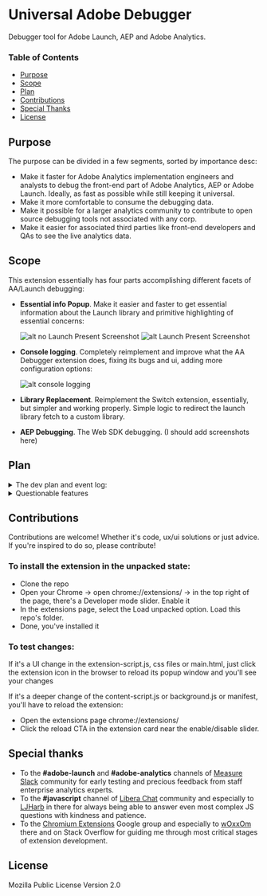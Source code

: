 # Universal Adobe Debugger
Debugger tool for Adobe Launch, AEP and Adobe Analytics.

### Table of Contents
* [Purpose](https://github.com/cthae/Adobe-Launch-Debugger/blob/main/README.md#purpose)
* [Scope](https://github.com/cthae/Adobe-Launch-Debugger/blob/main/README.md#scope)
* [Plan](https://github.com/cthae/Adobe-Launch-Debugger/blob/main/README.md#plan)
* [Contributions](https://github.com/cthae/Adobe-Launch-Debugger/blob/main/README.md#contributions)
* [Special Thanks](https://github.com/cthae/Adobe-Launch-Debugger/blob/main/README.md#special-thanks)
* [License](https://github.com/cthae/Adobe-Launch-Debugger/blob/main/README.md#license)

## Purpose
The purpose can be divided in a few segments, sorted by importance desc:
* Make it faster for Adobe Analytics implementation engineers and analysts to debug the front-end part of Adobe Analytics, AEP or Adobe Launch. Ideally, as fast as possible while still keeping it universal.
* Make it more comfortable to consume the debugging data.
* Make it possible for a larger analytics community to contribute to open source debugging tools not associated with any corp.
* Make it easier for associated third parties like front-end developers and QAs to see the live analytics data.

## Scope
This extension essentially has four parts accomplishing different facets of AA/Launch debugging:
* **Essential info Popup**. Make it easier and faster to get essential information about the Launch library and primitive highlighting of essential concerns:
  
  ![alt no Launch Present Screenshot](https://i.imgur.com/BoKaWwG.jpg) ![alt Launch Present Screenshot](https://i.imgur.com/ICeZjLw.jpg)
  
* **Console logging**. Completely reimplement and improve what the AA Debugger extension does, fixing its bugs and ui, adding more configuration options:

  ![alt console logging](https://github.com/cthae/Adobe-Launch-Debugger/assets/55302327/cfcc48e0-81c0-4346-bb66-1372bd9f0bb6)

* **Library Replacement**. Reimplement the Switch extension, essentially, but simpler and working properly. Simple logic to redirect the launch library fetch to a custom library.

* **AEP Debugging**. The Web SDK debugging. (I should add screenshots here)

## Plan
<details>

  <summary>The dev plan and event log:</summary>

* [ ] Create an infrastructure around the codebase of the extension, introduce unit tests, look into CI.
* [ ] UI improvements in logging and the popup
* [ ] Launch UI improvements: statuses of the rules and DEs both in the list and in the item's interface.
* [ ] Update the large icons design.
* [x] Release v1.21.1 to Chrome and FF.
* [x] Add the onActivated listener for smoother favicon and setdebug reevaluation.
* [x] Release v1.21 to Chrome and FF.
* [x] Change the extension icon depending on the env: 
  * grey for when the extension hasn't yet executed all code or doesn't have the permission to do so;
  * green indicates that the Launch env is production;
  * yellow indicates that the Launch env is dev or staging;
  * red indicates that the Launch library is not loaded or loaded incompletely. Basically, _satellite?.environment?.stage is falsy. The rest of the functionality won't be stopped by this, however.
* [x] Update the extension icon.
* [x] Disable Launch UI improvements on by default.
* [x] Release v1.20.3 to Chrome
* [x] Appmeasurement: fix e# custom logging. Refactor custom events logging.
* [x] Appmeasurement: URL decode values of variables in custom logging.
* [x] Release v1.20.2 to Chrome and FF
* [x] Allow ampersands.
* [x] Release v1.20.1 to Chrome
* [x] Fix the custom logging prop detection regex.
* [x] Release v1.20 both to Chrome and FF.
* [x] Add onInstalled/onStartup callbacks to set the default set of settings specifically for those who don't open the popup after installation.
* [x] Support for Mozilla FF. Same extension. Cross-browsers. Seems like mostly only background will have to be reimplemented, but many APIs may be off. We'll see.
* [x] Release v1.10
* [x] Appmeasurement: Prettify the product string printing.
* [x] Appmeasurement: Add transaction id in the product string prettifier.
* [x] Implement Launch UI improvements POC:
  * [x] Launch UI: Add the red indicator whenever a lib is not selected.
  * [x] Launch UI: Add a hint about how to change the Launch UI via Chrome flags.
* [x] Add an option to print general alloy config in the snippets tab. Make sure it does so for all Alloy instances.
* [x] Release v1.09.50
* [x] Rename the content-script.js to something more interesting. It's visible in the console and can be filtered by.
* [x] Web SDK: Further improve the custom logging, allowing shorthands: p12/c12/v12/e12/l2.
* [x] Apply all the shorthanded custom logging to Appmeasurement logging too.
* [x] Release v1.09.1 To the webstore only.
* [x] Fix a bug in custom logging, in event shortcuts for the data.__adobe.analytics usecases.
* [x] Fix a bug in custom logging, in prop shortcuts for the data.__adobe.analytics usecases.
* [x] Release v1.09.
* [x] Web SDK: Expose the event type in the logging header.
* [x] Web SDK: Improve the custom logger to also check the data.__adobe.analytics object when using shortcuts.
* [x] Web SDK: Make it easier for non-technical people to use the custom logging: don't require them to specify the full path to evars, props or events for xdm payloads. If users ask for evars and it's an xdm event, just add the correct path to it.
* [x] Reimplement page load time to something like performance.getEntriesByType("navigation")[0]?.duration 
* [x] Release v1.08.  
* [x] Web SDK: On errors, in custom logs, add an indication that the request resulted in an error. This is for people who use filters in the console like pros. Thanks Arun for noticing.
* [x] Web SDK: MVP tracking the navigator.sendBeacon() ping network requests. No access to their payloads, however, because the Chrome devteam neglects fixing related bugs.
* [x] Delete requests from the map on other callbacks too to avoid misreporting calls as such that didn't receive the server response.
* [x] v1.07.1: increase the timeout limit from 1 to 2 seconds.
* [x] Release v1.07.  
* [x] Print the extension version, getting it from the manifest.
* [x] UX improvements, CSS fixes. 
* [x] Add a bug submission button in info.
* [x] Web SDK: Add an option to log all fields there are, giving the user the raw object.
* [x] Add a callback and error logging for "cancelled" requests. That's when the browser cancels the request. And a few other types of requests. Thanks to Arun for the suggestion.
* [x] Web SDK: Apply the error logging logic to Web SDK tracking too
* [x] Small popup UI improvements.
* [x] Release v1.06 (Byanka's Web SDK improvements update)
* [x] Web SDK: Reinforce the custom logging field, allow people to use the xdm. reference in the list of params.
* [x] Web SDK: Add logging for the data.__adobe object. Off by default in settings.
* [x] Web SDK: Improve the logging for non-object fields.
* [x] Web SDK: Add a setting to remove the essentially useless xdm fields that are rarely useful to look at. On by default.
* [x] Web SDK: Change the default logging a bit to maybe try and expand the analytics object automatically. 
* [x] Web SDK: Refactor logging. Make it less confusing. No more nested groups. 
* [x] Web SDK: Improve the tracking of network errors when edge network requests fail.
* [x] Web SDK: Surface the Edge config ids for every request, make them visible just like AA Report Suites. To ease the debugging of multi-destinational tracking. First 5 characters should suffice.
* [x] Web SDK: Improve autodebugging: indicate when linkClicks will be treated as pageviews in AA due to the web fields set.
* [x] Replace the counter of PVs and links with AA calls and WebSDK calls
* [x] Release v1.05.
* [x] Small reporting improvements.
* [x] Allow the underscore in the field names.
* [x] QOL Improvements for the custom web SDK logging.
* [x] Release v1.04.
* [x] Configure selective logging for the web SDK.
* [x] Release v1.03.
* [x] Add a line to indicate the end of the main logging group for easier reading.
* [x] Fix a bug in the new custom logging code.
* [x] CSS improvements of the extension popup. Thanks Chip!
* [x] Release v1.02.
* [x] Small cosmetic improvements.
* [x] Improve _satellite.setDebug(0) to work immediately rather than after a page reload.
* [x] Allow the user to set their own variables to be included in the header of the logging. Thanks Arun T for suggesting.
* [x] Release v1.01.
* [x] A bit more ui improvements.
* [x] The "Other" reporting section is now collapsed by default due to the number of not-so-useful new dimensions added there.
* [x] Add reporting for s.zip, currency code, org id (mcorgid) and visitor id (mid).
* [x] Merchandising variables logging improvements (", " delimiter instead of the pipe "|").
* [x] Add a feature to highlight merch events that aren't present in s.events. Why would Adobe do this? Feels like a bug.
* [x] Code refactory in the popup scripts.
* [x] Release v1.00.
* [x] Raccooning!
* [x] Release v0.99.
* [x] Update extension store/repo screenshots.
* [x] Slight UI adjustments.
* [x] setDebug made more reliable.
* [x] Web SDK/AEP MVP logging implementation.
* [x] OT - Allow All and Deny All buttons.
* [x] Release v0.98.
* [x] Context data logging: https://experienceleague.adobe.com/docs/analytics/implementation/vars/page-vars/contextdata.html?lang=en Thanks to chip for suggesting it!
* [x] Also detect /satelliteLib- libraries besides /launch-
* [x] Release v0.97.
* [x] setDebug reimplementation. Now it works better.
* [x] Release v0.96.
* [x] Add useful snippets to the extension. Basically window.onbeforeunload = ()=>false and one trust stuff maybe.
* [x] Better date formatting.
* [x] Deletion of all redirection rules must delete both dynamic and sync rules.
* [x] Implement _satellite.setDebug() polling logic for when the lib is not loaded when the extension tries to set it.
* [x] Release v0.95.
* [x] Deal properly with empty dataLayers found. (the extension throws)
* [x] Instead of reporting into an active tab, report into the one the listeners are deployed to.
* [x] Add an option for redirects to be session-based. By default.
* [x] Make sure redirects logic is synced and enabled automatically when user uses a different browser with the same account and extension sync is on.
* [x] Add a button to delete all redirects.
* [x] Implement the actual library switching logic (redirects)
* [x] Add an option to quickly kill current page's redirection from the Settings tab.
* [x] Less bold text in ui.
* [x] SetDebug's default state is not taken into account.
* [x] Redirections management tab and logic.
* [x] Redirections settings/error reporting logic.
* [x] Simplest Launch library detection logic (from DOM only, whatever has \/launch-.*8\.js) (MVP)
* [x] Formatting improvements in Settings.
* [x] Release the v0.90
* [X] Implement logging for failed server calls. Maybe an SSL error is a good one to simulate.
* [x] A pageview is misfiring on adobe launch site. When there's no page/link name in a call, make it clear. 
* [x] Empty product fields are reported as Undefined when they're not defined. Replace it with a less generic message or just an empty string to avoid confusion for when "undefined" is the actual value of it
* [x] When last event in DL found, clicking on the its cell will neatly print it to the console.
* [x] When DL found, clicking on the DL cell will neatly print it to the console.
* [x] Release the v0.88
* [x] Implement server call counting in logging
* [x] Add logging for the Site Section near the PV info
* [x] Wrong DL is checked sometimes for the last event info (GTM's DL instead of DM)
* [x] Initial release to the Chrome web store v0.87 - first release: https://chromewebstore.google.com/detail/adobe-launch-debugger/ehadnibhemgjphdjgkallndphbghlpkn
* [x] Get some help from designers on the favicon, popup ui and logging
* [x] Deploy a test launch property with AA tracking for advanced testing
* [x] Add settings to change the default behavior of the main console log to be collapsed
* [x] Add a settings and info tabs to the popup
* [x] Adjust colors in the console logging to work well in the light console
* [x] Finish the Product string parsing and reporting
* [x] Finish the Hierarchies parsing and logging
* [x] Add logic to parse POST b/ss requests too

</details>

<details>

  <summary>Questionable features</summary>

* [ ] Consider integrating with devtools to better monitor all network tab activity. https://chromedevtools.github.io/devtools-protocol/tot/Network/#method-enable
* [ ] Consider adding support for other consent management systems, mostly TrustArc and Adobe's Evidon. I would love to, but they lack documentation. Maybe next time I have to work with them.
* [ ] Web SDK: Make an option to exclude Target Web Sdk calls when they don't land in Anaytics. Have them excluded by default. I'm not sure they don't land in AA. I think they do. Will skip this one until I run into it.
* [ ] Hesitant: Find an elegant way to inject a library rather than replace it. Should probably be one/domain. To avoid doing it globally. Maybe not... It's so rare that we would need it, just use Overrides for ad-hoc injections?
* [ ] Hesitant: Web SDK: Allow for custom Edge base path. It's /ee/ by default, but it can be customized, in which case the extension won't catch the network requests. (who uses a custom Edge base path?)
* [ ] Hesitant: Web SDK: Add a setting to limit the number of characters for the config id logging in the websdk tracking. 4 characters by default.

</details>

## Contributions
Contributions are welcome! Whether it's code, ux/ui solutions or just advice. If you're inspired to do so, please contribute!

### To install the extension in the unpacked state:
* Clone the repo
* Open your Chrome -> open chrome://extensions/ -> in the top right of the page, there's a Developer mode slider. Enable it
* In the extensions page, select the Load unpacked option. Load this repo's folder.
* Done, you've installed it

### To test changes:
If it's a UI change in the extension-script.js, css files or main.html, just click the extension icon in the browser to reload its popup window and you'll see your changes

If it's a deeper change of the content-script.js or background.js or manifest, you'll have to reload the extension:
* Open the extensions page chrome://extensions/
* Click the reload CTA in the extension card near the enable/disable slider.

## Special thanks
* To the **#adobe-launch** and **#adobe-analytics** channels of [Measure Slack](https://www.measure.chat/) community for early testing and precious feedback from staff enterprise analytics experts.
* To the **#javascript** channel of [Libera Chat](https://libera.chat/) community and especially to [LJHarb](https://github.com/ljharb) in there for always being able to answer even most complex JS questions with kindness and patience.
* To the [Chromium Extensions](https://groups.google.com/a/chromium.org/g/chromium-extensions) Google group and especially to [wOxxOm](https://stackoverflow.com/users/3959875/woxxom) there and on Stack Overflow for guiding me through most critical stages of extension development.

## License
Mozilla Public License Version 2.0
